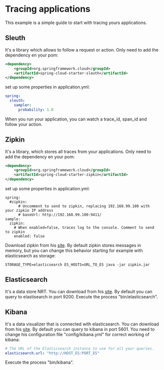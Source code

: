 # Tracing applications
This example is a simple guide to start with tracing yours applications.

## Sleuth
It's a library which allows to follow a request or action. Only need to
add the dependency en your pom:
````xml
<dependency>
    <groupId>org.springframework.cloud</groupId>
    <artifactId>spring-cloud-starter-sleuth</artifactId>
</dependency>
````
set up some properties in application.yml:
````yml
spring:
  sleuth:
    sampler:
      probability: 1.0
 ````
When you run your application, you can watch a trace_id, span_id and follow
your action.

## Zipkin
It's a library, which stores all traces from your applications. Only need to
add the dependency en your pom:
````xml
<dependency>
    <groupId>org.springframework.cloud</groupId>
    <artifactId>spring-cloud-starter-zipkin</artifactId>
</dependency>
````
set up some properties in application.yml:
````
spring:
  #zipkin:
      # Uncomment to send to zipkin, replacing 192.168.99.100 with your zipkin IP address
      # baseUrl: http://192.168.99.100:9411/
sample:
  zipkin:
    # When enabled=false, traces log to the console. Comment to send to zipkin
    enabled: false
````
Download zipkin from his [site](https://github.com/openzipkin/zipkin/tree/master/zipkin-server).
By default zipkin stores messages in memory, but you can change this behavior starting for example with elasticsearch as storage:
````shell
STORAGE_TYPE=elasticsearch ES_HOSTS=URL_TO_ES java -jar zipkin.jar
````
## Elasticsearch
It's a data store NRT. You can download from his [site](https://www.elastic.co/downloads).
By default you can query to elastisearch in port 9200. Execute the process "bin/elasticsearch".
## Kibana
It's a data visualizer that is connected with elasticsearch. You can download from his [site](https://www.elastic.co/downloads).
By default you can query to kibana in port 5601.
You need to change his configuration file "config/kibana.yml" for correct working of kibana:
````yml
# The URL of the Elasticsearch instance to use for all your queries.
elasticsearch.url: "http://HOST_ES:PORT_ES"
````
Execute the process "bin/kibana".